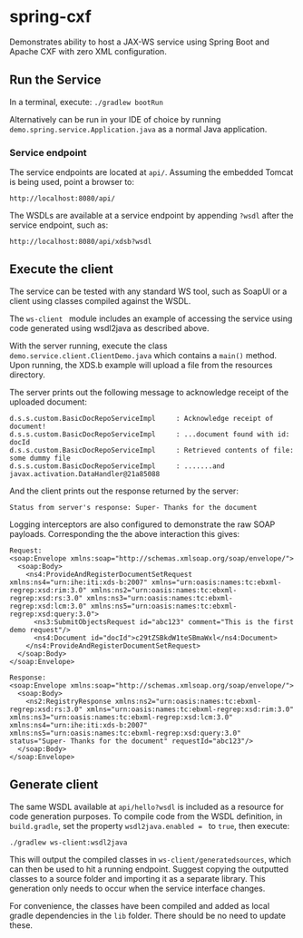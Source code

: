 # spring-cxf

Demonstrates ability to host a JAX-WS service using Spring Boot and Apache CXF with zero XML configuration.

## Run the Service
In a terminal, execute: `./gradlew bootRun`

Alternatively can be run in your IDE of choice by running `demo.spring.service.Application.java` as a normal Java application.

### Service endpoint
The service endpoints are located at `api/`.  Assuming the embedded Tomcat is being used, point a browser to:

    http://localhost:8080/api/
    
The WSDLs are available at a service endpoint by appending `?wsdl` after the service endpoint, such as:

    http://localhost:8080/api/xdsb?wsdl    


## Execute the client
The service can be tested with any standard WS tool, such as SoapUI or a client using classes compiled against the WSDL.

The `ws-client ` module includes an example of accessing the service using code generated using wsdl2java as described above.  

With the server running, execute the class `demo.service.client.ClientDemo.java` which contains a `main()` method.  Upon running, the XDS.b example will upload a file from the resources directory.

The server prints out the following message to acknowledge receipt of the uploaded document:
     
    d.s.s.custom.BasicDocRepoServiceImpl     : Acknowledge receipt of document!
    d.s.s.custom.BasicDocRepoServiceImpl     : ...document found with id: docId
    d.s.s.custom.BasicDocRepoServiceImpl     : Retrieved contents of file: some dummy file
    d.s.s.custom.BasicDocRepoServiceImpl     : .......and javax.activation.DataHandler@21a85088

And the client prints out the response returned by the server:

    Status from server's response: Super- Thanks for the document
    
Logging interceptors are also configured to demonstrate the raw SOAP payloads.  Corresponding the the above interaction this gives:

    Request:
    <soap:Envelope xmlns:soap="http://schemas.xmlsoap.org/soap/envelope/">
      <soap:Body>
        <ns4:ProvideAndRegisterDocumentSetRequest xmlns:ns4="urn:ihe:iti:xds-b:2007" xmlns="urn:oasis:names:tc:ebxml-regrep:xsd:rim:3.0" xmlns:ns2="urn:oasis:names:tc:ebxml-regrep:xsd:rs:3.0" xmlns:ns3="urn:oasis:names:tc:ebxml-regrep:xsd:lcm:3.0" xmlns:ns5="urn:oasis:names:tc:ebxml-regrep:xsd:query:3.0">
          <ns3:SubmitObjectsRequest id="abc123" comment="This is the first demo request"/>
          <ns4:Document id="docId">c29tZSBkdW1teSBmaWxl</ns4:Document>
        </ns4:ProvideAndRegisterDocumentSetRequest>
      </soap:Body>
    </soap:Envelope>
    
    Response:
    <soap:Envelope xmlns:soap="http://schemas.xmlsoap.org/soap/envelope/">
      <soap:Body>
        <ns2:RegistryResponse xmlns:ns2="urn:oasis:names:tc:ebxml-regrep:xsd:rs:3.0" xmlns="urn:oasis:names:tc:ebxml-regrep:xsd:rim:3.0" xmlns:ns3="urn:oasis:names:tc:ebxml-regrep:xsd:lcm:3.0" xmlns:ns4="urn:ihe:iti:xds-b:2007" xmlns:ns5="urn:oasis:names:tc:ebxml-regrep:xsd:query:3.0" status="Super- Thanks for the document" requestId="abc123"/>
      </soap:Body>
    </soap:Envelope>

## Generate client 
The same WSDL available at `api/hello?wsdl` is included as a resource for code generation purposes.  To compile code from the WSDL definition, in `build.gradle`, set the property `wsdl2java.enabled = ` to `true`, then execute:

    ./gradlew ws-client:wsdl2java
    
This will output the compiled classes in `ws-client/generatedsources`, which can then be used to hit a running endpoint.  Suggest copying the outputted classes to a source folder and importing it as a separate library.  This generation only needs to occur when the service interface changes.

For convenience, the classes have been compiled and added as local gradle dependencies in the `lib` folder.  There should be no need to update these.


